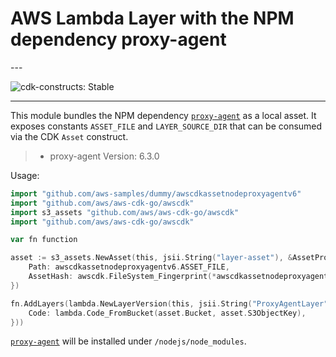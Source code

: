 # AWS Lambda Layer with the NPM dependency proxy-agent

<!--BEGIN STABILITY BANNER-->---


![cdk-constructs: Stable](https://img.shields.io/badge/cdk--constructs-stable-success.svg?style=for-the-badge)

---
<!--END STABILITY BANNER-->

This module bundles the NPM dependency [`proxy-agent`](https://www.npmjs.com/package/proxy-agent)
as a local asset. It exposes constants `ASSET_FILE` and `LAYER_SOURCE_DIR` that can be consumed
via the CDK `Asset` construct.

> * proxy-agent Version: 6.3.0

Usage:

```go
import "github.com/aws-samples/dummy/awscdkassetnodeproxyagentv6"
import "github.com/aws/aws-cdk-go/awscdk"
import s3_assets "github.com/aws/aws-cdk-go/awscdk"
import "github.com/aws/aws-cdk-go/awscdk"

var fn function

asset := s3_assets.NewAsset(this, jsii.String("layer-asset"), &AssetProps{
	Path: awscdkassetnodeproxyagentv6.ASSET_FILE,
	AssetHash: awscdk.FileSystem_Fingerprint(*awscdkassetnodeproxyagentv6.LAYER_SOURCE_DIR),
})

fn.AddLayers(lambda.NewLayerVersion(this, jsii.String("ProxyAgentLayer"), &LayerVersionProps{
	Code: lambda.Code_FromBucket(asset.Bucket, asset.S3ObjectKey),
}))
```

[`proxy-agent`](https://www.npmjs.com/package/proxy-agent) will be installed under `/nodejs/node_modules`.
